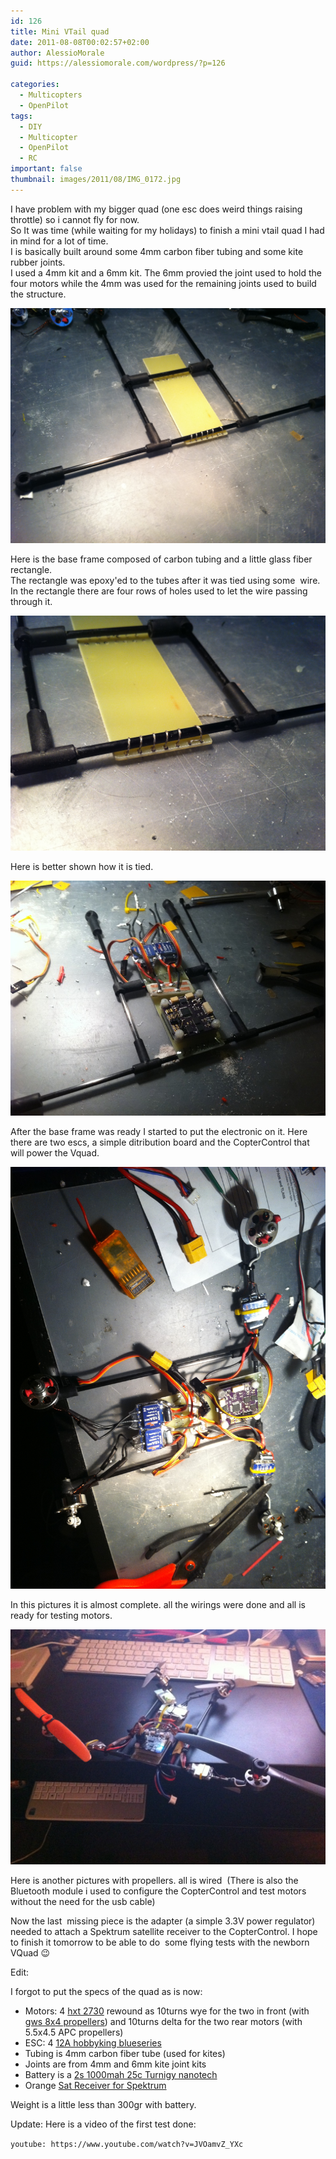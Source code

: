 ```yaml
---
id: 126
title: Mini VTail quad
date: 2011-08-08T00:02:57+02:00
author: AlessioMorale
guid: https://alessiomorale.com/wordpress/?p=126

categories:
  - Multicopters
  - OpenPilot
tags:
  - DIY
  - Multicopter
  - OpenPilot
  - RC
important: false
thumbnail: images/2011/08/IMG_0172.jpg
---
```


I have problem with my bigger quad (one esc does weird things raising throttle) so i cannot fly for now.  
So It was time (while waiting for my holidays) to finish a mini vtail quad I had in mind for a lot of time.  
I is basically built around some 4mm carbon fiber tubing and some kite rubber joints.  
I used a 4mm kit and a 6mm kit. The 6mm provied the joint used to hold the four motors while the 4mm was used for the remaining joints used to build the structure.

![](images/2011/08/IMG_0166.jpg)

Here is the base frame composed of carbon tubing and a little glass fiber rectangle.  
The rectangle was epoxy'ed to the tubes after it was tied using some  wire. In the rectangle there are four rows of holes used to let the wire passing through it.

![](images/2011/08/IMG_0167.jpg)

Here is better shown how it is tied.

![](images/2011/08/IMG_0169.jpg)

After the base frame was ready I started to put the electronic on it. Here there are two escs, a simple ditribution board and the CopterControl that will power the Vquad.

![](images/2011/08/IMG_0171.jpg)

In this pictures it is almost complete. all the wirings were done and all is ready for testing motors.

![](images/2011/08/IMG_0172.jpg)

Here is another pictures with propellers. all is wired  (There is also the Bluetooth module i used to configure the CopterControl and test motors  without the need for the usb cable)

Now the last  missing piece is the adapter (a simple 3.3V power regulator) needed to attach a Spektrum satellite receiver to the CopterControl. I hope to finish it tomorrow to be able to do  some flying tests with the newborn VQuad 😉

Edit:

I forgot to put the specs of the quad as is now:

- Motors: 4 [hxt 2730](http://www.hobbyking.com/hobbyking/store/uh_viewitem.asp?idproduct=2069&aff=353035) rewound as 10turns wye for the two in front (with [gws 8x4 propellers](http://www.hobbyking.com/hobbyking/store/uh_viewitem.asp?idproduct=11331&aff=353035)) and 10turns delta for the two rear motors (with 5.5x4.5 APC propellers)
- ESC: 4 [12A hobbyking blueseries](http://www.hobbyking.com/hobbyking/store/uh_viewitem.asp?idproduct=11429&aff=353035)
- Tubing is 4mm carbon fiber tube (used for kites)
- Joints are from 4mm and 6mm kite joint kits
- Battery is a [2s 1000mah 25c Turnigy nanotech](http://www.hobbyking.com/hobbyking/store/uh_viewitem.asp?idproduct=11900&aff=353035)
- Orange [Sat Receiver for Spektrum](http://www.hobbyking.com/hobbyking/store/uh_viewitem.asp?idproduct=13418&aff=353035)

Weight is a little less than 300gr with battery.

Update: Here is a video of the first test done:

`youtube: https://www.youtube.com/watch?v=JVOamvZ_YXc`
